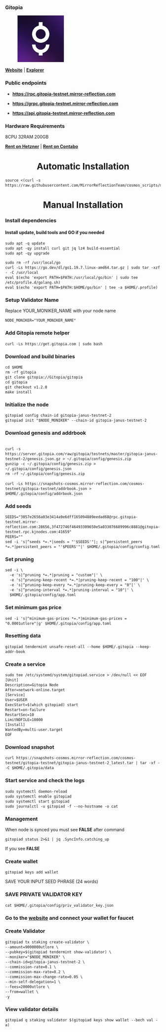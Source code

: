 ### Gitopia

<figure><img src="https://raw.githubusercontent.com/MirrorReflectionTeam/cosmos_testnet_manuals/main/project_files/gitopia.png" width="150" alt=""><figcaption></figcaption></figure>

**[Website](https://gitopia.com/)** | **[Explorer](https://gitopia.exploreme.pro/)**

### Public endpoints

- **https://rpc.gitopia-testnet.mirror-reflection.com**

- **https://grpc.gitopia-testnet.mirror-reflection.com**

- **https://api.gitopia-testnet.mirror-reflection.com**

### Hardware Requirements

8CPU 32RAM 200GB

**[Rent on Hetzner](https://hetzner.cloud/?ref=AwVksaI2T3Nz)** | **[Rent on Contabo](https://contabo.com/en)**

<div align="center">
  <h1> Automatic Installation </h1>
</div>

```
source <(curl -s https://raw.githubusercontent.com/MirrorReflectionTeam/cosmos_scripts/main/gitopia/install.sh)
```

<div align="center">
  <h1> Manual Installation </h1>
</div>

### Install dependencies

#### Install update, build tools and GO if you needed

```
sudo apt -q update
sudo apt -qy install curl git jq lz4 build-essential
sudo apt -qy upgrade
```

```
sudo rm -rf /usr/local/go
curl -Ls https://go.dev/dl/go1.19.7.linux-amd64.tar.gz | sudo tar -xzf - -C /usr/local
eval $(echo 'export PATH=$PATH:/usr/local/go/bin' | sudo tee /etc/profile.d/golang.sh)
eval $(echo 'export PATH=$PATH:$HOME/go/bin' | tee -a $HOME/.profile)
```

### Setup Validator Name

Replace YOUR_MONIKER_NAME with your node name

```
NODE_MONIKER="YOUR_MONIKER_NAME"
```

### Add Gitopia remote helper
```
curl -Ls https://get.gitopia.com | sudo bash
```

### Download and build binaries

```
cd $HOME
rm -rf gitopia
git clone gitopia://Gitopia/gitopia
cd gitopia 
git checkout v1.2.0
make install
```

### Initialize the node

```
gitopiad config chain-id gitopia-janus-testnet-2
gitopiad init "$NODE_MONIKER" --chain-id gitopia-janus-testnet-2
```

### Download genesis and addrbook

```

curl -s https://server.gitopia.com/raw/gitopia/testnets/master/gitopia-janus-testnet-2/genesis.json.gz > ~/.gitopia/config/genesis.zip
gunzip -c ~/.gitopia/config/genesis.zip > ~/.gitopia/config/genesis.json
rm -rf ~/.gitopia/config/genesis.zip

curl -Ls https://snapshots-cosmos.mirror-reflection.com/cosmos-testnet/gitopia-testnet/addrbook.json > $HOME/.gitopia/config/addrbook.json
```

### Add seeds

```
SEEDS="3057e2656a03e3414a9e6dff165094889eedad68@rpc.gitopia-testnet.mirror-reflection.com:28656,3f472746f46493309650e5a033076689996c8881@gitopia-testnet.rpc.kjnodes.com:41659"
PEERS=""
sed -i 's|^seeds *=.*|seeds = "'$SEEDS'"|; s|^persistent_peers *=.*|persistent_peers = "'$PEERS'"|' $HOME/.gitopia/config/config.toml
```

### Set pruning

```
sed -i \
  -e 's|^pruning *=.*|pruning = "custom"|' \
  -e 's|^pruning-keep-recent *=.*|pruning-keep-recent = "100"|' \
  -e 's|^pruning-keep-every *=.*|pruning-keep-every = "0"|' \
  -e 's|^pruning-interval *=.*|pruning-interval = "10"|' \
  $HOME/.gitopia/config/app.toml
```

### Set minimum gas price

```
sed -i 's|^minimum-gas-prices *=.*|minimum-gas-prices = "0.0001utlore"|g' $HOME/.gitopia/config/app.toml
```

### Resetting data

```
gitopiad tendermint unsafe-reset-all --home $HOME/.gitopia --keep-addr-book
```

### Create a service

```
sudo tee /etc/systemd/system/gitopiad.service > /dev/null << EOF
[Unit]
Description=Gitopia Node
After=network-online.target
[Service]
User=$USER
ExecStart=$(which gitopiad) start
Restart=on-failure
RestartSec=10
LimitNOFILE=10000
[Install]
WantedBy=multi-user.target
EOF
```

### Download snapshot

```
curl https://snapshots-cosmos.mirror-reflection.com/cosmos-testnet/gitopia-testnet/gitopia-janus-testnet-2_latest.tar | tar -xf - -C $HOME/.gitopia/data
```

### Start service and check the logs

```
sudo systemctl daemon-reload
sudo systemctl enable gitopiad
sudo systemctl start gitopiad
sudo journalctl -u gitopiad -f --no-hostname -o cat
```

### Management

When node is synced you must see **FALSE** after command

```
gitopiad status 2>&1 | jq .SyncInfo.catching_up
```

If you see **FALSE**

### Create wallet

```
gitopiad keys add wallet
```

SAVE YOUR INPUT SEED PHRASE (24 words)

### SAVE PRIVATE VALIDATOR KEY

```
cat $HOME/.gitopia/config/priv_validator_key.json
```

### Go to the [website](https://gitopia.com/login) and connect your wallet for faucet

### Create Validator

```
gitopiad tx staking create-validator \
--amount=9000000utlore \
--pubkey=$(gitopiad tendermint show-validator) \
--moniker="$NODE_MONIKER" \
--chain-id=gitopia-janus-testnet-2 \
--commission-rate=0.1 \
--commission-max-rate=0.2 \
--commission-max-change-rate=0.05 \
--min-self-delegation=1 \
--fees=20000utlore \
--from=wallet \
-y
```

### View validator details

```
gitopiad q staking validator $(gitopiad keys show wallet --bech val -a)
```
